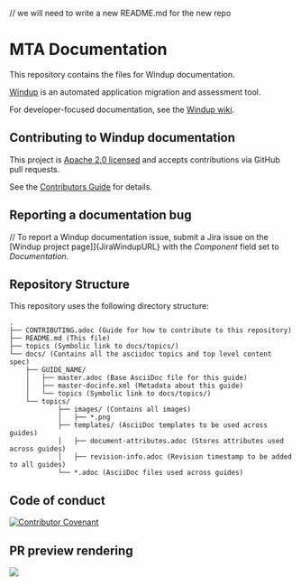 // we will need to write a new README.md for the new repo
# MTA Documentation

This repository contains the files for Windup documentation.

[Windup](https://github.com/windup/windup) is an automated application migration and assessment tool.

For developer-focused documentation, see the [Windup wiki](https://github.com/windup/windup/wiki).

## Contributing to Windup documentation

This project is [Apache 2.0 licensed](LICENSE) and accepts contributions via
GitHub pull requests.

See the [Contributors Guide](CONTRIBUTING.adoc) for details.

## Reporting a documentation bug

// To report a Windup documentation issue, submit a Jira issue on the [Windup project page]]{JiraWindupURL} with the *Component* field set to *Documentation*.

## Repository Structure

This repository uses the following directory structure:

```
.
├── CONTRIBUTING.adoc (Guide for how to contribute to this repository)
├── README.md (This file)
├── topics (Symbolic link to docs/topics/)
└── docs/ (Contains all the asciidoc topics and top level content spec)
    ├── GUIDE_NAME/
    │   ├── master.adoc (Base AsciiDoc file for this guide)
    │   ├── master-docinfo.xml (Metadata about this guide)
    │   └── topics (Symbolic link to docs/topics/)
    └── topics/
            ├── images/ (Contains all images)
            │   ├── *.png
            ├── templates/ (AsciiDoc templates to be used across guides)
            │   ├── document-attributes.adoc (Stores attributes used across guides)
            │   ├── revision-info.adoc (Revision timestamp to be added to all guides)
            └── *.adoc (AsciiDoc files used across guides)
```

## Code of conduct

[![Contributor Covenant](https://img.shields.io/badge/Contributor%20Covenant-2.0-4baaaa.svg)](CODE_OF_CONDUCT.md)

## PR preview rendering

[![](https://www.netlify.com/img/global/badges/netlify-light.svg)](https://www.netlify.com)

